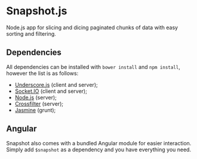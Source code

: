 Snapshot.js
===========

Node.js app for slicing and dicing paginated chunks of data with easy sorting and filtering.

Dependencies
-----------

All dependencies can be installed with `bower install` and `npm install`, however the list is as follows:

 * <a href="http://underscorejs.org/">Underscore.js</a> (client and server);
 * <a href="http://socket.io/">Socket.IO</a> (client and server);
 * <a href="http://nodejs.org/">Node.js</a> (server);
 * <a href="http://square.github.io/crossfilter/">Crossfilter</a> (server);
 * <a href="http://pivotal.github.io/jasmine/">Jasmine</a> (grunt);

 Angular
-----------

Snapshot also comes with a bundled Angular module for easier interaction. Simply add `$snapshot` as a dependency and you have everything you need.